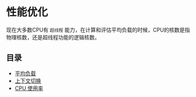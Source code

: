 # 性能优化

现在大多数CPU有 `超线程` 能力，在计算和评估平均负载的时候，CPU的核数是指物理核数，还是超线程功能的逻辑核数。

## 目录

* [平均负载](load-average.md)
* [上下文切换](context-switch.md)
* [CPU 使用率](cpu-usage.md)